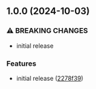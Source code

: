 ## 1.0.0 (2024-10-03)


### ⚠ BREAKING CHANGES

* initial release

### Features

* initial release ([2278f39](https://github.com/baumrock/RockLoaders/commit/2278f39da0ed8ea02473c98ca4b678fe54b3674f))

